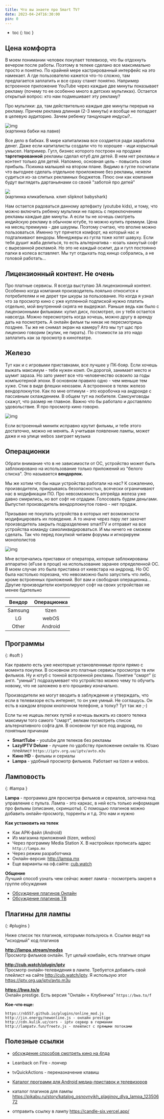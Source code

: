 ```yaml
---
title: Что вы знаете про Smart TV?
date: 2023-04-24T16:30:00
pin: 0
---
```


- toc
{: toc }

## Цена комфорта
В моем понимании человек покупает телевизор, что бы отдохнуть вечером после работы. Поэтому в телеке сделано все максимально просто и понятно. По крайней мере кастрированный интерфейс на это намекает. А где пользователю кажется что-то сложно, там предлагается заплатить и все сразу станет понятно. Например встроенное приложение YouTube через каждые две минуты показывает рекламу (почему то ее особенно много в детских мультиках). Остается открытый вопрос: кто нам подмешивает эту рекламу? 

Про мультики: да, там действительно каждые две минуты перерыв на рекламу. Причем реклама длинная (2-3 минуты) и вообще не попадает в целевую аудиторию. Зачем ребенку танцующие индусы?.. 

![img](/img/smart-tv/0.jpg)<br>
(картинка бабки на лавке)

Все дело в бабках. В мире капитализма все создается ради заработка денег. Даже если капиталисты создали что то хорошее - ищи корысный умысел. Например. Гугл, бизнес которого построен на продаже __таргетированной__ рекламы сделал ютуб для детей. В нем нет рекламы и контент только для детей. Напомню, основная цель - повысить свою прибыль. Психика малышей на втором плане. Видимо в гугле посчитали что выгоднее сделать отдельное проиложение без рекламы, нежели судиться из-за слитых рекламных бюджетов. Плюс они как компания будут выглядеть дартаньянами со своей "заботой про детей"

[![](https://img.youtube.com/vi/1B6_4mHBCD8/0.jpg)](https://www.youtube.com/watch?v=1B6_4mHBCD8)<br>
(картинка кликабельна. клип slipknot babyshark)

Нам остается радоваться данному артефакту (youtube kids), и тому, что можно включить ребенку мультики не парясь с переключением рекламы каждые две минуты. А если ты не хочешь смотреть индийскую рекламу в обычном ютубе, то можно купить премиум. Цена на месяц премиума - две шаурмы. Поэтому считаю, что вполне можно пользоваться. Именно тут прячется комфорт, на который нас и подталкивают вендоры. Менеджеры из гугла тоже хотят шавуху. Если тебя душит жаба делиться, то есть альтернатива - юзать хакнутый софт с вырезанной рекламой. Но это не каждый осилит, да и гугл постоянно палки в колеса вставляет. Мы тут отдыхать под кинцо собрались, а не головой работать...

## Лицензионный контент. Не очень

Про платные сервисы. Я всегда выступаю ЗА лицензионный контент. Особенно когда компания производитель лояльно относится к потребителям и не дерет три шкуры за пользование. Но когда я узнал что за просмотр кино с уже купленной подпиской нужно платить отдельно, мой внутренний скряга не выдержал. Раньше ведь как было с лицензионными фильмами: купил диск, посмотрел, он у тебя остается навсегда. Можно пересмотреть когда хочешь, можно другу в аренду дать на посмотреть. А онлайн фильм ты никак не пересмотришь позднее. Ты же не снимал экран на камеру? Ато мы тут щас про лицензию говорим (жулик, не пирать). По стоимости за это надо заплатить как за просмотр в кинотеатре. 


## Железо 
Тут как и с игровыми приставками, все лучшее у ПК-бояр. Если хочешь выжать максимум - тебе нужен комп. Он дорогой, занимает место и шумит зараза. Но зато умеет все что человечество освоило за годы компьютерной эпохи. В основном правило одно - чем меньше тем хуже. Стик в виде флешки неюзаем. А встроенное в телек железо вендорлокнутое. Как по мне оптимум - это коробочка на андроиде с пассивным охлаждением. В общем тут на любителя. Самсунговоды скажут, что размер не главное. Важно что бы работало и доставляло удовольствие. Я про просмотр кино говорю. 

![img](/img/smart-tv/2.jpg)

Если встроенный минипк исправно крутит фильмы, и тебе этого достаточно, можно не менять. А учитывая появление лампы, может даже и на улице webos заиграет музыка

## Операционки 
Обрати внимание что в не зависимости от ОС, устройство может быть заблокировано на использование только приложений из "белого списка". Это называется **вендорлок.** 

Мы же хотим что бы наши устройства работали на нас? К сожалению, производители, прикрываясь безопасностью, всячески ограничивают нас в модификации ПО. Про невозможность апгрейда железа уже давно смирились, но вот софт не отдадим. Голосовать будем деньгами. Выпустил производитель вендорлокнутое говно - нет продаж. 

Призываю не покупать устройства в которых нет возможности модифицировать их поведение. А то иначе через пару лет захочет производитель закрыть подразделение smartTV и отправит на все устройства команду самоликвидироваться. И мы ничего не сможем сделать. Так что перед покупкой читаем форумы и игнорируем монополистов

![img](/img/smart-tv/1.jpg)

Мне встречались приставки от оператора, которые заблокированы аппаратно (eFuse в проце) на использование заранее определенной ОС. В моем случае это была приставка от киевстара на андроид. Но ОС была настолько порезана, что невозможно было запустить что либо, кроме встроенных приложений. Вот вам и свободная операционка... Другие производители контролируют софт на своих устройствах не менее бдительно

Вендор  | Операционка
:-----: | :-:
Samsung | tizen
LG      | webOS
Other   | Android

## Программы  
{: #soft }

Как правило есть уже некоторые установленниые проги прямо с момента покупки. В основном это платные сервисы просмотра тв или фильмов. Ну и ютуб с тонной встроенной рекламы. Понятие "смарт" (с англ. "умный") подразумевает что устройство можно чему то обучить новому, что не заложено в его прошивку изначально. 

Производители же могут вводить в заблуждение и утверждать, что если в телевизоре есть интернет, то он уже умный. Не соглашусь. Он есть в каждом втором кнопочном телефоне, а толку? Тут так же ;-)

Если ты не ищешь легких путей и хочешь выжать из своего телека максимум того самого "смарт", велкам посмотреть список альтернативного софта для. В основном тут все под андроид, по понятным причинам

- **SmartTube** - youtube для телеков без рекламы<br>
- **LazyIPTV Deluxe** - лучшее по удобству приложение онлайн тв. Юзаю плейлист `https://iptv.org.ua/iptv/avto.m3u`<br>
- **Кино HD** - фильмы и сериалы
- **Lampa** - удобный просмотр фильмов. Работает на tizen и webos.


## Ламповость  
{: #lampa }

**Lampa** - программа для просмотра фильмов и сериалов, заточена под управление с пульта. Лампа - это каркас, в ней есть только информация про фильмы (описание, скриншоты). С помощью плагинов можно добавить онлайн-просмотр, торренты и т.д. Это нам и нужно

**Как установить на телек**
- Как APK-файл (Android)
- Из магазина приложений (tizen, webos)
- Через программу Media Station X. В настройках прописать адрес `http://lampa.mx`
- Через режим разработчика 
- Онлайн-версия: <http://lampa.mx>
- Еще варианты на оф.сайте: [cub.watch](http://cub.watch/download/#install)


**Общение**  
Лучший способ узнать чем сейчас живет лампа - посмотреть закреп в группе обсуждения
- [Обсуждение плагинов Онлайн](https://t.me/lampa_plugins/146725)
- [Обсуждение плагинов ТВ](https://t.me/lampa_channels/25790)


## Плагины для лампы  
{: #plugins }

Ниже список тех плагинов, которыми пользуюсь я. Ссылки ведут на "исходный" код плагинов

**<http://lampa.stream/modss>**  
Просмотр фильмов онлайн. Тут целый комбайн, есть платные опции

**<http://cub.watch/plugin/iptv>**  
Просмотр онлайн-телевидения в лампе. Требуется добавить свой плейлист на сайте <http://cub.watch/iptv>. Я использую этот <https://iptv.org.ua/iptv/avto.m3u>

**<https://bwa.to/o>**  
Онлайн prestige. Есть версия "Онлайн + Клубничка" `https://bwa.to/f`

**Кое-что еще:**  
```
https://nb557.github.io/plugins/online_mod.js
http://jin.energy/newonline.js - онлайн prestige
http://cdn.kulik.uz/cors - iptv сервер в германии
http://lampatv.fun/freetv.js - плейлист с прямыми потоками
```


## Полезные ссылки
- [обсуждение способов смотреть кино на 4пда](https://4pda.to/forum/index.php?showtopic=1060044)

- Leanback on Fire - лончер
- tvQuickActions - переназначение клавиш

- [Каталог программ для Android медиа-приставок и телевизоров](https://4pda.to/forum/index.php?showtopic=740069#entry50826642)




- каталог плагинов для лампы https://pikabu.ru/story/katalog_osnovnyikh_plaginov_dlya_lampa_12350672

- отправить ссылку в лампу <https://candle-six.vercel.app/>
